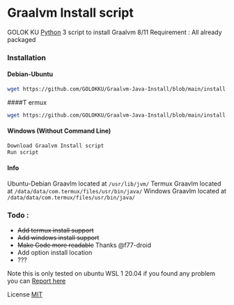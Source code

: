 # Graalvm Install script

GOLOK KU [Python](https://www.python.org/) 3 script to install Graalvm 8/11
Requirement : All already packaged
### Installation
#### Debian-Ubuntu
```sh
wget https://github.com/GOLOKKU/Graalvm-Java-Install/blob/main/install.py ; sudo python3 install.py ; source ~/.bashrc
```
####T ermux
```sh
wget https://github.com/GOLOKKU/Graalvm-Java-Install/blob/main/install.py ; python3 install.py ; source ~/.bashrc
```
#### Windows (Without Command Line)
```sh
Download Graalvm Install script
Run script
```
#### Info 
Ubuntu-Debian
Graavlm located at `/usr/lib/jvm/`
Termux
Graavlm located at `/data/data/com.termux/files/usr/bin/java/`
Windows
Graavlm located at `/data/data/com.termux/files/usr/bin/java/`

### Todo :
 - ~~Add termux install support~~
 - ~~Add windows install support~~
 - ~~Make Code more readable~~ Thanks @f77-droid
 - Add option install location
 - ???

Note this is only tested on ubuntu WSL 1 20.04 
if you found any problem you can [Report here](https://github.com/GOLOKKU/shortcode/issues)

License [MIT](https://github.com/GOLOKKU/Graalvm-Java-Install/blob/main/LICENSE)
